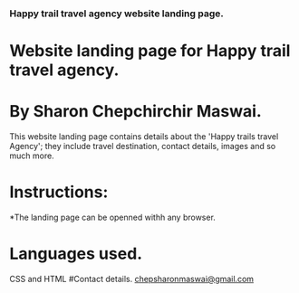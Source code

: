 ### Happy trail travel agency website landing page.
# Website landing page for Happy trail travel agency.
# By Sharon Chepchirchir Maswai. 
This website landing page contains details about the 'Happy trails travel Agency'; they include travel destination, contact details, images and so much more.
# Instructions:
 *The landing page can be openned withh any browser.
# Languages used.
CSS and HTML
#Contact details.
chepsharonmaswai@gmail.com

